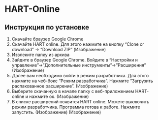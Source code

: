 # HART-Online
## Инструкция по установке

1. Скачайте браузер Google Chrome
2. Скачайте HART online. Для этого нажмите на кнопку “Clone or download” -> “Download ZIP”
(Изображение)
3. Извлеките папку из архива
4. Зайдите в браузер Google Chrome. Войдите в “Настройки и управление”->”Дополнительные инструменты”->”Расширения”
(Изображение)
5. Далее вам необходимо войти в режим разработчика. Для этого нажмите на чеб-бокс “Режим разработчика”. Нажмите “Загрузить распакованное расширение”.
(Изображение)
6. Выберите скачанную в начале папку с веб-приложением HART-online и нажмите ок.
(Изображение)
7. В списке расширений появится HART online. Можете выключить режим разработчика. Программа готова к работе. Нажмите запустить. 
(Изображение)
(Изображение)
